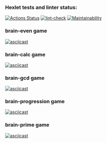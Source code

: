 ### Hexlet tests and linter status:

[![Actions Status](https://github.com/w0lrid/frontend-project-lvl1/workflows/hexlet-check/badge.svg)](https://github.com/w0lrid/frontend-project-lvl1/actions)
[![lint-check](https://github.com/w0lrid/frontend-project-lvl1/actions/workflows/lint-check.yml/badge.svg?branch=main)](https://github.com/w0lrid/frontend-project-lvl1/actions/workflows/lint-check.yml)
[![Maintainability](https://api.codeclimate.com/v1/badges/a99a88d28ad37a79dbf6/maintainability)](https://codeclimate.com/github/codeclimate/codeclimate/maintainability)

### brain-even game
[![asciicast](https://asciinema.org/a/eI00Z88pt18KSfv6HjjO3b9wl.svg)](https://asciinema.org/a/eI00Z88pt18KSfv6HjjO3b9wl)

### brain-calc game
[![asciicast](https://asciinema.org/a/hOsFDUyAjvGVr5i2RtGrgzg8K.svg)](https://asciinema.org/a/hOsFDUyAjvGVr5i2RtGrgzg8K)

### brain-gcd game
[![asciicast](https://asciinema.org/a/b9lVrzk2yR7ayaO6inwdLM839.svg)](https://asciinema.org/a/b9lVrzk2yR7ayaO6inwdLM839)

### brain-progression game
[![asciicast](https://asciinema.org/a/BWtjiT7kxf4Ms6GpsI2O5kFJT.svg)](https://asciinema.org/a/BWtjiT7kxf4Ms6GpsI2O5kFJT)

### brain-prime game
[![asciicast](https://asciinema.org/a/0uDsPw3Gp3jU2l4Mq9sessH7f.svg)](https://asciinema.org/a/0uDsPw3Gp3jU2l4Mq9sessH7f)
